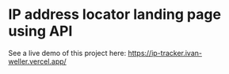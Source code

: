 # IP address locator landing page using API

See a live demo of this project here:
https://ip-tracker.ivan-weller.vercel.app/
